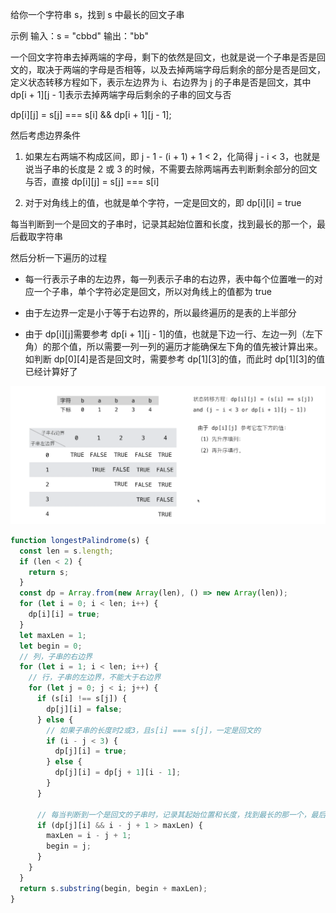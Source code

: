 给你一个字符串 s，找到 s 中最长的回文子串

示例
输入：s = "cbbd"
输出："bb"

一个回文字符串去掉两端的字母，剩下的依然是回文，也就是说一个子串是否是回文的，取决于两端的字母是否相等，以及去掉两端字母后剩余的部分是否是回文，定义状态转移方程如下，表示左边界为 i、右边界为 j 的子串是否是回文，其中 dp[i + 1][j - 1]表示去掉两端字母后剩余的子串的回文与否

dp[i][j] = s[j] === s[i] && dp[i + 1][j - 1];

然后考虑边界条件

1. 如果左右两端不构成区间，即 j - 1 - (i + 1) + 1 < 2，化简得 j - i < 3，也就是说当子串的长度是 2 或 3 的时候，不需要去除两端再去判断剩余部分的回文与否，直接 dp[i][j] = s[j] === s[i]

2. 对于对角线上的值，也就是单个字符，一定是回文的，即 dp[i][i] = true

每当判断到一个是回文的子串时，记录其起始位置和长度，找到最长的那一个，最后截取字符串

然后分析一下遍历的过程

- 每一行表示子串的左边界，每一列表示子串的右边界，表中每个位置唯一的对应一个子串，单个字符必定是回文，所以对角线上的值都为 true

- 由于左边界一定是小于等于右边界的，所以最终遍历的是表的上半部分

- 由于 dp[i][j]需要参考 dp[i + 1][j - 1]的值，也就是下边一行、左边一列（左下角）的那个值，所以需要一列一列的遍历才能确保左下角的值先被计算出来。如判断 dp[0][4]是否是回文时，需要参考 dp[1][3]的值，而此时 dp[1][3]的值已经计算好了

![](../assets/最长回文子串.png)

```js
function longestPalindrome(s) {
  const len = s.length;
  if (len < 2) {
    return s;
  }
  const dp = Array.from(new Array(len), () => new Array(len));
  for (let i = 0; i < len; i++) {
    dp[i][i] = true;
  }
  let maxLen = 1;
  let begin = 0;
  // 列，子串的右边界
  for (let i = 1; i < len; i++) {
    // 行，子串的左边界，不能大于右边界
    for (let j = 0; j < i; j++) {
      if (s[i] !== s[j]) {
        dp[j][i] = false;
      } else {
        // 如果子串的长度时2或3，且s[i] === s[j]，一定是回文的
        if (i - j < 3) {
          dp[j][i] = true;
        } else {
          dp[j][i] = dp[j + 1][i - 1];
        }
      }

      // 每当判断到一个是回文的子串时，记录其起始位置和长度，找到最长的那一个，最后截取字符串
      if (dp[j][i] && i - j + 1 > maxLen) {
        maxLen = i - j + 1;
        begin = j;
      }
    }
  }
  return s.substring(begin, begin + maxLen);
}
```
